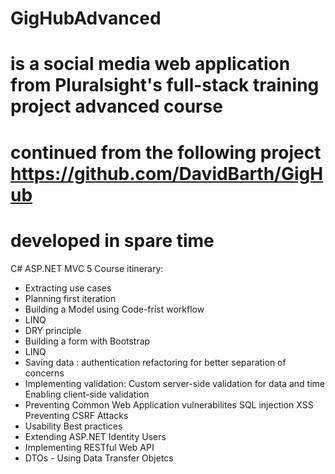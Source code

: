 # GigHubAdvanced 
# is a social media web application from Pluralsight's full-stack training project advanced course
# continued from the following project https://github.com/DavidBarth/GigHub 
# developed in spare time

C# ASP.NET MVC 5 
Course itinerary: 
- Extracting use cases
- Planning first iteration
- Building a Model using Code-frist workflow
- LINQ
- DRY principle
- Building a form with Bootstrap
- LINQ
- Saving data : 
  authentication
  refactoring for better separation of concerns
- Implementing validation:
  Custom server-side validation for data and time
  Enabling client-side validation
- Preventing Common Web Application vulnerabilites
  SQL injection
  XSS
  Preventing CSRF Attacks
- Usability Best practices
- Extending ASP.NET Identity Users
- Implementing RESTful Web API
- DTOs - Using Data Transfer Objetcs
